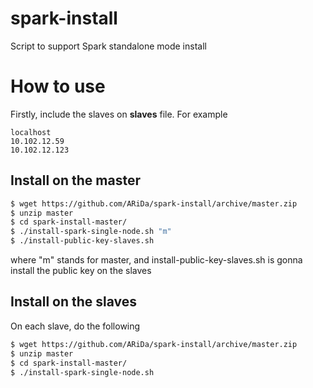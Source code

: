 spark-install
=============

Script to support Spark standalone mode install

How to use
==========
Firstly, include the slaves on **slaves** file. For example
```
localhost
10.102.12.59
10.102.12.123
```

## Install on the master
``` bash
$ wget https://github.com/ARiDa/spark-install/archive/master.zip
$ unzip master
$ cd spark-install-master/
$ ./install-spark-single-node.sh "m"
$ ./install-public-key-slaves.sh
```
where "m" stands for master, and install-public-key-slaves.sh is gonna install the public key on the slaves

## Install on the slaves
On each slave, do the following
``` bash
$ wget https://github.com/ARiDa/spark-install/archive/master.zip
$ unzip master
$ cd spark-install-master/
$ ./install-spark-single-node.sh
```
